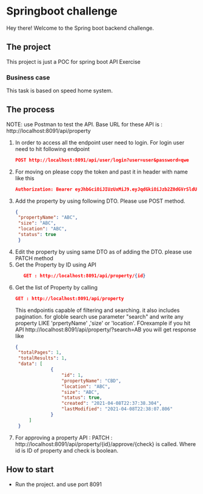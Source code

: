 # Springboot challenge 

Hey there! Welcome to the Spring boot backend challenge. 

## The project

This project is just a POC for spring boot API Exercise

### Business case

This task is based on speed home system. 

## The process

NOTE: use Postman to test the API. Base URL for these API is : http://localhost:8091/api/property
1. In order to access all the endpoint user need to login. For login user need to hit following endpoint
   ```json 
   POST http://localhost:8091/api/user/login?user=user&password=qwe
   ```
2. For moving on please copy the token and past it in header with name like this 
   ```json
   Authorization: Bearer eyJhbGciOiJIUzUxMiJ9.eyJqdGkiOiJzb2Z0dGVrSldUIiwic3ViIjoic2ViYXMiLCJhdXRob3JpdGllcyI6WyJST0xFX1VTRVIiXSwiaWF0IjoxNjE3OTIwNzQzLCJleHAiOjE2MTc5MjEzNDN9.XlRqSBOewBKVDeognAobQGfpFgPJTMnbSv_72P71ZUJsagulPRhtBfswKWMqvEJNuj5z2r715avusNeO6nJecQ
   ```
3. Add the property by using following DTO. Please use POST method.
   ```json
   {
    "propertyName": "ABC",
    "size": "ABC",
    "location": "ABC",
    "status": true
    }
4. Edit the property by using same DTO as of adding the DTO. please use PATCH method
5. Get the Property by ID using API 
   ```json
      GET : http://localhost:8091/api/property/{id}
   ```
6. Get the list of Property by calling 
   ```json
   GET : http://localhost:8091/api/property 
   ```
   This endpointis capable of filtering and searching. it also includes pagination.
for globle search use parameter "search" and write any property LIKE 'prpertyName' ,'size' or 'location'. FOrexample if you hit API http://localhost:8091/api/property/?search=AB you will get response like 
   ```json
   {
    "totalPages": 1,
    "totalResults": 1,
    "data": [
                {
                    "id": 1,
                    "propertyName": "CBD",
                    "location": "ABC",
                    "size": "ABC",
                    "status": true,
                    "created": "2021-04-08T22:37:38.304",
                    "lastModified": "2021-04-08T22:38:07.806"
                }
        ]
    }
5. For approving a property API : PATCH :  http://localhost:8091/api/property/{id}/approve/{check} is called. Where id is ID of property and check is boolean.
## How to start

- Run the project. and use port 8091
